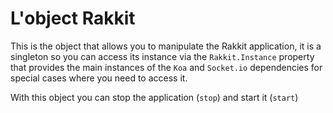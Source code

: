 # L'object Rakkit
This is the object that allows you to manipulate the Rakkit application, it is a singleton so you can access its instance via the `Rakkit.Instance` property that provides the main instances of the `Koa` and `Socket.io` dependencies for special cases where you need to access it.  

With this object you can stop the application (`stop`) and start it (`start`)
